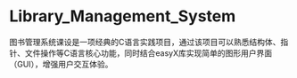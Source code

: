 # Library_Management_System
图书管理系统课设是一项经典的C语言实践项目，通过该项目可以熟悉结构体、指针、文件操作等C语言核心功能，同时结合easyX库实现简单的图形用户界面（GUI），增强用户交互体验。
